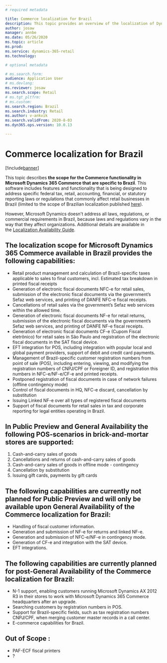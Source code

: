 ```yaml
---
# required metadata

title: Commerce localization for Brazil
description: This topic provides an overview of the localization of Dynamics 365 Commerce for Brazil.
author: josaw
manager: annbe
ms.date: 05/26/2020
ms.topic: article
ms.prod: 
ms.service: dynamics-365-retail
ms.technology: 

# optional metadata

# ms.search.form:
audience: Application User
# ms.devlang: 
ms.reviewer: josaw
ms.search.scope: Retail
# ms.tgt_pltfrm: 
# ms.custom: 
ms.search.region: Brazil
ms.search.industry: Retail
ms.author: v-ankvik
ms.search.validFrom: 2020-8-03
ms.dyn365.ops.version: 10.0.13

---
```

# Commerce localization for Brazil

[!include[banner](../includes/banner.md)]

This topic describes **the scope for the Commerce functionality in Microsoft Dynamics 365 Commerce that are specific to Brazil**. This software includes features and functionality that is being designed to address specific federal tax, retail, accounting, financial, or statutory reporting laws or regulations that commonly affect retail businesses in Brazil (limited to the scope of Brazilian localization published [here](../../financials/localizations/latam-bra-scope.md)).

However, Microsoft Dynamics doesn't address all laws, regulations, or commercial requirements in Brazil, because laws and regulations vary in the way that they affect organizations. Additional details are available in the [Localization Availability Guide](https://aka.ms/ax-availabilityguide).

## The localization scope for Microsoft Dynamics 365 Commerce available in Brazil provides the following  capabilities:
- Retail product management and calculation of Brazil-specific taxes applicable to sales to final customers, incl. Estimated tax breakdown in printed fiscal receipts
- Generation of electronic fiscal documents NFC-e for retail sales, submission of the electronic fiscal documents via the government’s Sefaz web services, and printing of DANFE NFC-e fiscal receipts.  
- Cancellations of retail sales via the government’s Sefaz web services within the allowed time.
- Generation of electronic fiscal documents NF-e for retail returns, submission of the electronic fiscal documents via the government’s Sefaz web services, and printing of DANFE NF-e fiscal receipts.
- Generation of electronic fiscal documents CF-e (Cupom Fiscal eletrônico) for retail sales in São Paulo and registration of the electronic fiscal documents in the SAT fiscal device. 
- EFT integration for POS, including integration with popular local and global payment providers, support of debit and credit card payments.
- Management of Brazil-specific customer registration numbers from point of sale (POS), including entering, viewing, and modifying the registration numbers of CNPJ/CPF or Foreigner ID, and registration this numbers in NFC-e/NF-e/CF-e and printed receipts. 
- Postponed registration of fiscal documents in case of network failures (offline contingency mode)
- Control of fiscal documents in HQ, NFC-e discard, cancellation by substitution
- Issuing Linked NF-e over all types of registered fiscal documents 
- Support of fiscal documents for retail sales in tax and corporate reporting for legal entities operating in Brazil. 

## In Public Preview and General Availability the following POS-scenarios in brick-and-mortar stores are supported:

1. Cash-and-carry sales of goods
2. Cancellations and returns of cash-and-carry sales of goods
3. Cash-and-carry sales of goods in offline mode - contingency
4. Cancellation by substitution
5. Issuing gift cards, payments by gift cards
	 
## The following capabilities are currently not planned for Public Preview and will only be available upon General Availability of the Commerce localization for Brazil:
- Handling of fiscal customer information.
- Generation and submission of NF-e for returns and linked NF-e.
- Generation and submission of NFC-e/NF-e in contingency mode.
- Generation of CF-e and integration with the SAT device.
- EFT integrations.
 
## The following capabilities are currently planned for post-General Availability of the Commerce localization for Brazil: 
- N-1 support, enabling customers running Microsoft Dynamics AX 2012 R3 in their stores to work with Microsoft Dynamics 365 Commerce headquarters after an upgrade.
- Searching customers by registration numbers in POS.
- Support for Brazil-specific fields, such as tax registration numbers CNPJ/CPF, when merging customer master records in a call center.
- E-commerce capabilities for Brazil.

## Out of Scope :
- PAF-ECF fiscal printers
- ?
